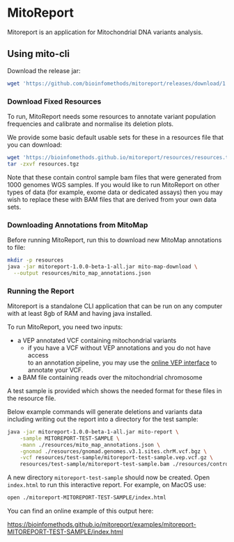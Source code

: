 # MitoReport

Mitoreport is an application for Mitochondrial DNA variants analysis.

## Using mito-cli

Download the release jar:

```bash
wget 'https://github.com/bioinfomethods/mitoreport/releases/download/1.0.0-beta-1/mitoreport-1.0.0-beta-1-all.jar'
```

### Download Fixed Resources

To run, MitoReport needs some resources to annotate variant population frequencies and
calibrate and normalise its deletion plots.

We provide some basic default usable sets for these in a resources file that you can download:

```bash
wget 'https://bioinfomethods.github.io/mitoreport/resources/resources.tgz'
tar -zxvf resources.tgz 
```

Note that these contain control sample bam files that were generated from 1000 genomes 
WGS samples. If you would like to run MitoReport on other types of data (for example,
exome data or dedicated assays) then you may wish to replace these with 
BAM files that are derived from your own data sets.


### Downloading Annotations from MitoMap

Before running MitoReport, run this to download new MitoMap annotations to file: 

```bash
mkdir -p resources
java -jar mitoreport-1.0.0-beta-1-all.jar mito-map-download \
  --output resources/mito_map_annotations.json
```

### Running the Report

Mitoreport is a standalone CLI application that can be run on any computer
with at least 8gb of RAM and having java installed.

To run MitoReport, you need two inputs:

- a VEP annotated VCF containing mitochondrial variants
  - if you have a VCF without VEP annotations and you do not have access  
    to an annotation pipeline, you may use the [online VEP interface](https://asia.ensembl.org/Tools/VEP)
    to annotate your VCF.
- a BAM file containing reads over the mitochondrial chromosome

A test sample is provided which shows the needed format for these files in the resource file.

Below example commands will generate deletions and variants data including writing out the 
report into a directory for the test sample:

```bash
java -jar mitoreport-1.0.0-beta-1-all.jar mito-report \
    -sample MITOREPORT-TEST-SAMPLE \
    -mann ./resources/mito_map_annotations.json \
    -gnomad ./resources/gnomad.genomes.v3.1.sites.chrM.vcf.bgz \
    -vcf resources/test-sample/mitoreport-test-sample.vep.vcf.gz \
    resources/test-sample/mitoreport-test-sample.bam ./resources/controls/*.bam
```

A new directory `mitoreport-test-sample` should now be created.  Open `index.html` to run this
interactive report. For example, on MacOS use:

```bash
open ./mitoreport-MITOREPORT-TEST-SAMPLE/index.html
```

You can find an online example of this output here:

https://bioinfomethods.github.io/mitoreport/examples/mitoreport-MITOREPORT-TEST-SAMPLE/index.html

